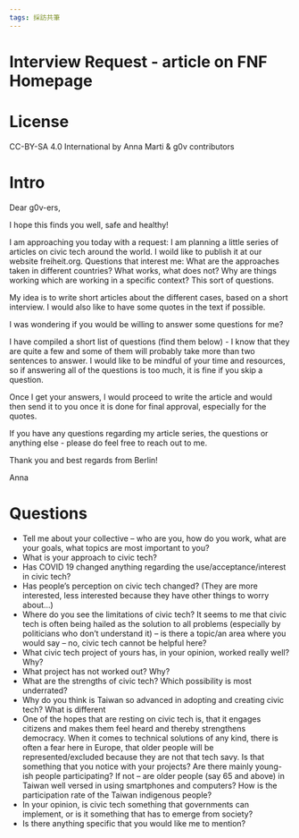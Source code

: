 ```yaml
---
tags: 採訪共筆
---
```


# Interview Request - article on FNF Homepage 

# License

CC-BY-SA 4.0 International by Anna Marti & g0v contributors

# Intro

Dear g0v-ers,

I hope this finds you well, safe and healthy!

I am approaching you today with a request: I am planning a little series of articles on civic tech around the world. I woild like to publish it at our website freiheit.org. Questions that interest me: What are the approaches taken in different countries? What works, what does not? Why are things working which are working in a specific context? This sort of questions.

My idea is to write short articles about the different cases, based on a short interview. I would also like to have some quotes in the text if possible.

I was wondering if you would be willing to answer some questions for me?

I have compiled a short list of questions (find them below) - I know that they are quite a few and some of them will probably take more than two sentences to answer. I would like to be mindful of your time and resources, so if answering all of the questions is too much, it is fine if you skip a question.

Once I get your answers, I would proceed to write the article and would then send it to you once it is done for final approval, especially for the quotes.

If you have any questions regarding my article series, the questions or anything else - please do feel free to reach out to me.

Thank you and best regards from Berlin!

Anna


# Questions

* Tell me about your collective – who are you, how do you work, what are your goals, what topics are most important to you?
* What is your approach to civic tech?
* Has COVID 19 changed anything regarding the use/acceptance/interest in civic tech?
* Has people’s perception on civic tech changed? (They are more interested, less interested because they have other things to worry about…)
* Where do you see the limitations of civic tech? It seems to me that civic tech is often being hailed as the solution to all problems (especially by politicians who don’t understand it) – is there a topic/an area where you would say – no, civic tech cannot be helpful here? 
* What civic tech project of yours has, in your opinion, worked really well? Why?
* What project has not worked out? Why? 
* What are the strengths of civic tech? Which possibility is most underrated?
* Why do you think is Taiwan so advanced in adopting and creating civic tech? What is different 
* One of the hopes that are resting on civic tech is, that it engages citizens and makes them feel heard and thereby strengthens democracy. When it comes to technical solutions of any kind, there is often a fear here in Europe, that older people will be represented/excluded because they are not that tech savy. Is that something that you notice with your projects? Are there mainly young-ish people participating? If not – are older people (say 65 and above) in Taiwan well versed in using smartphones and computers? How is the participation rate of the Taiwan indigenous people? 
* In your opinion, is civic tech something that governments can implement, or is it something that has to emerge from society? 
* Is there anything specific that you would like me to mention?

